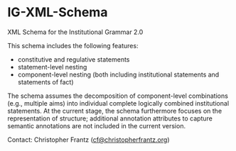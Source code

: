 # IG-XML-Schema
XML Schema for the Institutional Grammar 2.0

This schema includes the following features:

 * constitutive and regulative statements
 * statement-level nesting
 * component-level nesting (both including institutional statements and statements of fact)
 
The schema assumes the decomposition of component-level combinations (e.g., multiple aims) into individual complete logically combined institutional statements. At the current stage, the schema furthermore focuses on the representation of structure; additional annotation attributes to capture semantic annotations are not included in the current version.
 
Contact: Christopher Frantz (cf@christopherfrantz.org)
